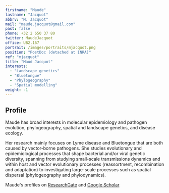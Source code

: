 ```yaml
---
firstname: "Maude"
lastname: "Jacquot"
abbrv: "M. Jacquot"
mail: "maude.jacquot@gmail.com"
past: false
phone: +32 2 650 37 80
twitter: MaudeJacquot
office: UB2.167
portrait: /images/portraits/mjacquot.png
position: "PostDoc (detached at INRA)"
ref: "mjacquot"
title: "Maud Jacquot"
interests:
  - "Landscape genetics"
  - "Bluetongue"
  - "Phylogeography"
  - "Spatial modelling"
weight: -1
---
```


## Profile
Maude has broad interests in molecular epidemiology and pathogen evolution, phylogeography, spatial and landscape genetics, and disease ecology. 

Her research mainly focuses on Lyme disease and Bluetongue that are both caused by vector-borne pathogens. She studies evolutionary and epidemiological processes that shape bacterial and/or viral genetic diversity, spanning from studying small-scale transmissions dynamics and within host and vector evolutionary processes (reassortment, recombination and adaptation) to investigating large-scale processes such as spatial dispersal (phylogeography and phylodynamics).

Maude's profiles on [ResearchGate](https://www.researchgate.net/profile/Maude_Jacquot) and [Google Scholar](https://scholar.google.fr/citations?user=YgAXmPkAAAAJ&hl=en)
